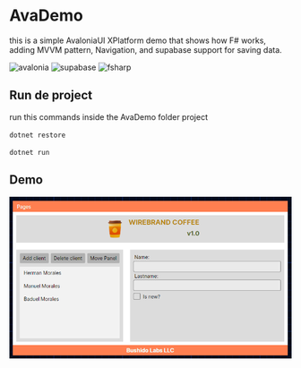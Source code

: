 # AvaDemo

this is a simple AvaloniaUI XPlatform demo that shows how F# works, 
adding MVVM pattern, Navigation, and supabase support for saving data.


<img src="https://docs.avaloniaui.net/img/white-border-gradient-icon.png" alt="avalonia" width="50"/>
<img src="https://yt3.googleusercontent.com/NqiGfwN1LVktrPKrSDjWCdWL1B2O8KzPKSmXowT91w8-Z6PUgZgj0qpXIj5AxYPevf3_rB-I=s900-c-k-c0x00ffffff-no-rj" alt="supabase" width="50"/>
<img src="https://fsharp.org/img/logo/fsharp256.png" alt="fsharp" width="50"/>


## Run de project
run this commands inside the AvaDemo folder project


`dotnet restore`

`dotnet run`

## Demo
![ScreenShot](/AvaDemo/Assets/preview.png)

